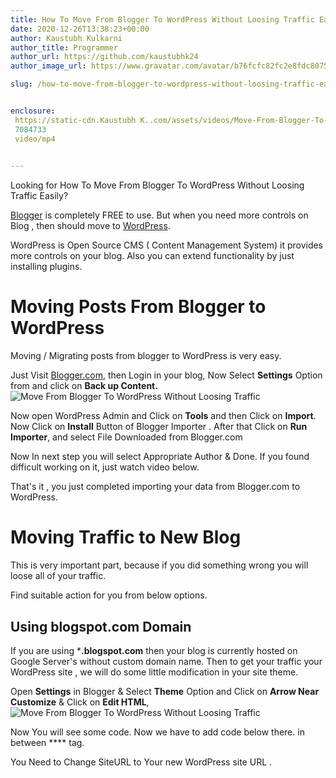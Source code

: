 ```yaml
---
title: How To Move From Blogger To WordPress Without Loosing Traffic Easily?
date: 2020-12-26T13:38:23+00:00
author: Kaustubh Kulkarni
author_title: Programmer
author_url: https://github.com/kaustubhk24
author_image_url: https://www.gravatar.com/avatar/b76fcfc82fc2e8fdc8075636f1735f61?s=200

slug: /how-to-move-from-blogger-to-wordpress-without-loosing-traffic-easily/


enclosure:
 https://static-cdn.Kaustubh K..com/assets/videos/Move-From-Blogger-To-WordPress-1.mp4
 7084733
 video/mp4
 

---
```

Looking for How To Move From Blogger To WordPress Without Loosing Traffic Easily?

[Blogger](https://www.blogger.com) is completely FREE to use. But when you need more controls on Blog , then should move to [WordPress](http://wordpress.org). 

WordPress is Open Source CMS ( Content Management System) it provides more controls on your blog. Also you can extend functionality by just installing plugins.

# Moving Posts From Blogger to WordPress

Moving / Migrating posts from blogger to WordPress is very easy.

Just Visit [Blogger.com](http://blogger.com), then Login in your blog, Now Select **Settings** Option from and click on **Back up Content.** 
![Move From Blogger To WordPress Without Loosing Traffic](http://blog.kaustubh.codes/imgs/wp-content/uploads/2020/12/image-12.png) 

Now open WordPress Admin and Click on **Tools** and then Click on **Import**. Now Click on **Install** Button of Blogger Importer . After that Click on **Run Importer**, and select File Downloaded from Blogger.com 

Now In next step you will select Appropriate Author & Done. If you found difficult working on it, just watch video below.

That's it , you just completed importing your data from Blogger.com to WordPress.

# Moving Traffic to New Blog

This is very important part, because if you did something wrong you will loose all of your traffic.

Find suitable action for you from below options.

## Using blogspot.com Domain

If you are using ***.blogspot.com** then your blog is currently hosted on Google Server's without custom domain name. Then to get your traffic your WordPress site , we will do some little modification in your site theme.

Open **Settings** in Blogger & Select **Theme** Option and Click on **Arrow Near Customize** & Click on **Edit HTML**,
![Move From Blogger To WordPress Without Loosing Traffic](http://blog.kaustubh.codes/imgs/wp-content/uploads/2020/12/image-14.png) 

Now You will see some code. Now we have to add code below there. in between **** tag.

You Need to Change SiteURL to Your new WordPress site URL .

```vb title="file.vb"
